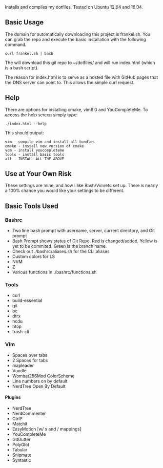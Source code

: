 Installs and compiles my dotfiles. Tested on Ubuntu 12.04 and 16.04.

## Basic Usage
The domain for automatically downloading this project is frankel.sh. You can 
grab the repo and execute the basic installation with the following command.

`curl frankel.sh | bash`

The will download this git repo to ~/dotfiles/ and will run index.html (which
is a bash script).

The reason for index.html is to serve as a hosted file with GitHub 
pages that the DNS server can point to.  This allows the simple curl
request.

## Help
There are options for installing cmake, vim8.0 and YouCompleteMe. To access the 
help screen simply type:

`./index.html --help`

This should output:
```
vim - compile vim and install all bundles
cmake - install new version of cmake
ycm - install youcompleteme
tools - install basic tools
all - INSTALL ALL THE ABOVE
```

## Use at Your Own Risk
These settings are mine, and how I like Bash/Vim/etc set up. There is 
nearly a 100% chance you would like your settings to be different.

## Basic Tools Used
### Bashrc
  * Two line bash prompt with username, server, current directory, and Git prompt
  * Bash Prompt shows status of Git Repo. Red is changed/added, Yellow is yet
    to be commited.  Green is the branch name.
  * Check out ./bashrc/aliases.sh for the CLI aliases
  * Custom colors for LS
  * NVM
  * Z
  * Various functions in ./bashrc/functions.sh

### Tools
  * curl
  * build-essential
  * git
  * bc
  * dtrx
  * ncdu
  * htop
  * trash-cli

### Vim
  * Spaces over tabs 
  * 2 Spaces for tabs
  * <Space> mapleader
  * Vundle
  * Wombat256Mod ColorScheme
  * Line numbers on by default
  * NerdTree Open By Default

#### Plugins
  * NerdTree
  * NerdCommenter
  * CtrlP
  * Matchit
  * EasyMotion [w/ s and / mappings]
  * YouCompleteMe
  * GitGutter
  * PolyGlot
  * Tabular
  * Snipmate
  * Syntastic


